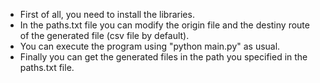 * First of all, you need to install the libraries.
* In the paths.txt file you can modify the origin file and the destiny route of the generated file (csv file by default).
* You can execute the program using "python main.py" as usual.
* Finally you can get the generated files in the path you specified in the paths.txt file.
